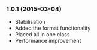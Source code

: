 
### 1.0.1 (2015-03-04)
* Stabilisation
* Added the format functionality
* Placed all in one class
* Performance improvement